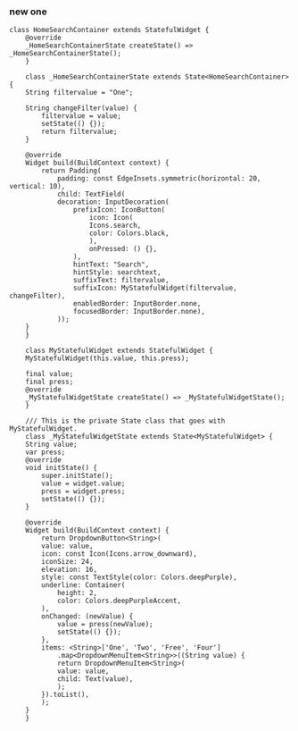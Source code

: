 

### new one

    class HomeSearchContainer extends StatefulWidget {
        @override
        _HomeSearchContainerState createState() => _HomeSearchContainerState();
        }

        class _HomeSearchContainerState extends State<HomeSearchContainer> {
        String filtervalue = "One";

        String changeFilter(value) {
            filtervalue = value;
            setState(() {});
            return filtervalue;
        }

        @override
        Widget build(BuildContext context) {
            return Padding(
                padding: const EdgeInsets.symmetric(horizontal: 20, vertical: 10),
                child: TextField(
                decoration: InputDecoration(
                    prefixIcon: IconButton(
                        icon: Icon(
                        Icons.search,
                        color: Colors.black,
                        ),
                        onPressed: () {},
                    ),
                    hintText: "Search",
                    hintStyle: searchtext,
                    suffixText: filtervalue,
                    suffixIcon: MyStatefulWidget(filtervalue, changeFilter),
                    enabledBorder: InputBorder.none,
                    focusedBorder: InputBorder.none),
                ));
        }
        }

        class MyStatefulWidget extends StatefulWidget {
        MyStatefulWidget(this.value, this.press);

        final value;
        final press;
        @override
        _MyStatefulWidgetState createState() => _MyStatefulWidgetState();
        }

        /// This is the private State class that goes with MyStatefulWidget.
        class _MyStatefulWidgetState extends State<MyStatefulWidget> {
        String value;
        var press;
        @override
        void initState() {
            super.initState();
            value = widget.value;
            press = widget.press;
            setState(() {});
        }

        @override
        Widget build(BuildContext context) {
            return DropdownButton<String>(
            value: value,
            icon: const Icon(Icons.arrow_downward),
            iconSize: 24,
            elevation: 16,
            style: const TextStyle(color: Colors.deepPurple),
            underline: Container(
                height: 2,
                color: Colors.deepPurpleAccent,
            ),
            onChanged: (newValue) {
                value = press(newValue);
                setState(() {});
            },
            items: <String>['One', 'Two', 'Free', 'Four']
                .map<DropdownMenuItem<String>>((String value) {
                return DropdownMenuItem<String>(
                value: value,
                child: Text(value),
                );
            }).toList(),
            );
        }
        }